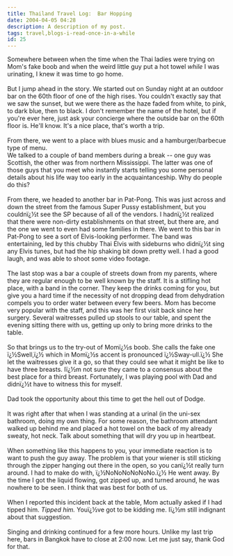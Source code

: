 ```yaml
---
title: Thailand Travel Log:  Bar Hopping
date: 2004-04-05 04:28
description: A description of my post.
tags: travel,blogs-i-read-once-in-a-while
id: 25
---
```

Somewhere between when the time when the Thai ladies were trying on Mom's fake boob and when the weird little guy put a hot towel <i>while</i> I was urinating, I knew it was time to go home.<br />
<br />
But I jump ahead in the story.  We started out on Sunday night at an outdoor bar on the 60th floor of one of the high rises.  You couldn't exactly say that we saw the sunset, but we were there as the haze faded from white, to pink, to dark blue, then to black.  I don't remember the name of the hotel, but if you're ever here, just ask your concierge where the outside bar on the 60th floor is.  He'll know.  It's a nice place, that's worth a trip.<br />
<br />
From there, we went to a place with blues music and a hamburger/barbecue type of menu.  <br />
  We talked to a couple of band members during a break -- one guy was Scottish, the other was from northern Mississippi.  The latter was one of those guys that you meet who instantly starts telling you some personal details about his life way too early in the acquaintanceship.  Why do people do this?<br />
<br />
From there, we headed to another bar in Pat-Pong.  This was just across and down the street from the famous Super Pussy establishment, but you couldnï¿½t see the SP because of all of the vendors.  I hadnï¿½t realized that there were non-dirty establishments on that street, but there are, and the one we went to even had some families in there.  We went to this bar in Pat-Pong to see a sort of Elvis-looking performer.  The band was entertaining, led by this chubby Thai Elvis with sideburns who didnï¿½t sing any Elvis tunes, but had the hip shaking bit down pretty well.  I had a good laugh, and was able to shoot some video footage.<br />
<br />
The last stop was a bar a couple of streets down from my parents, where they are regular enough to be well known by the staff.  It is a stifling hot place, with a band in the corner.  They keep the drinks coming for you, but give you a hard time if the necessity of not dropping dead from dehydration compels you to order water between every few beers.  Mom has become very popular with the staff, and this was her first visit back since her surgery.  Several waitresses pulled up stools to our table, and spent the evening sitting there with us, getting up only to bring more drinks to the table.  <br />
<br />
So that brings us to the try-out of Momï¿½s boob.  She calls the fake one ï¿½Swell,ï¿½ which in Momï¿½s accent is pronounced ï¿½Sway-ull.ï¿½  She let the waitresses give it a go, so that they could see what it might be like to have three breasts.  Iï¿½m not sure they came to a consensus about the best place for a third breast.  Fortunately, I was playing pool with Dad and didnï¿½t have to witness this for myself.<br />
<br />
Dad took the opportunity about this time to get the hell out of Dodge.  <br />
<br />
It was right after that when I was standing at a urinal (in the uni-sex bathroom, doing my own thing.  For some reason, the bathroom attendant walked up behind me and placed a hot towel on the back of my already sweaty, hot neck.  Talk about something that will dry you up in heartbeat.<br />
<br />
When something like this happens to you, your immediate reaction is to want to push the guy away.  The problem is that your wiener is still sticking through the zipper hanging out there in the open, so you canï¿½t really turn around.  I had to make do with, ï¿½NoNoNoNoNoNo.ï¿½  He went away.  By the time I got the liquid flowing, got zipped up, and turned around, he was nowhere to be seen.  I think that was best for both of us.<br />
<br />
When I reported this incident back at the table, Mom actually asked if I had tipped him.  <i>Tipped him.</i>  Youï¿½ve got to be kidding me.  Iï¿½m still indignant about that suggestion.  <br />
<br />
Singing and drinking continued for a few more hours.  Unlike my last trip here, bars in Bangkok have to close at 2:00 now.  Let me just say, thank God for that.<br />
<br />

